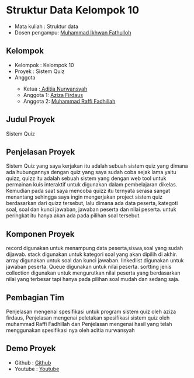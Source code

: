 # Struktur Data Kelompok 10
<ul>
<li>Mata kuliah : Struktur data</li>
<li>Dosen pengampu: <a href="https://github.com/Muhammad-Ikhwan-Fathulloh">Muhammad Ikhwan Fathulloh<a></li>
</ul> 

## Kelompok 
<ul>
<li>Kelompok : Kelompok 10</li>
<li>Proyek : Sistem Quiz</li> 
<li>Anggota</li>
<ul>
<li>Ketua :<a href=" "> Aditia Nurwansyah</a></li>
<li>Anggota 1: <a href=" "> Aziza Firdaus</a></li>
<li>Anggota 2: <a href=" "> Muhammad Raffi Fadhillah</a></li> 
</ul> 
</ul> 

## Judul Proyek 
<p>Sistem Quiz</p> 

## Penjelasan Proyek
<p>Sistem Quiz yang saya kerjakan itu adalah sebuah sistem quiz yang dimana ada hubungannya dengan quiz yang saya sudah coba sejak lama yaitu quizz, quizz itu adalah sebuah sistem yang dengan web tool untuk permainan kuis interaktif untuk digunakan dalam pembelajaran dikelas. Kemudian pada saat saya mencoba quizz itu ternyata serasa sangat menantang sehingga saya ingin mengerjakan project sistem quiz berdasarkan dari quizz tersebut, lalu dimana ada data peserta, kategoti soal, soal dan kunci jawaban, jawaban peserta dan nilai peserta. untuk peringkat itu hanya akan ada pada pilihan soal tersebut.</p>   

## Komponen Proyek
<p>record digunakan untuk menampung data peserta,siswa,soal yang sudah dijawab.
   stack digunakan untuk kategori soal yang akan dipilih di akhir.
   array digunakan untuk soal dan kunci jawaban.
   linkedlist digunakan untuk jawaban peserta.
   Queue digunakan untuk nilai peserta.
   sortting jenis collection digunakan untuk mengurutkan nilai peserta yang berdasarkan nilai yang terbesar tapi hanya pada pilihan soal mudah dan sedang saja.  
   </p>

## Pembagian Tim
<p>Penjelasan mengenai spesifikasi untuk program sistem quiz oleh aziza firdaus, Penjelasan mengenai peletakan spesifikasi sistem quiz oleh muhammad Raffi Fadhillah dan Penjelasan mengenai hasil yang telah menggunakan spesifikasi nya oleh aditia nurwansyah</p>  
 
## Demo Proyek 
<ul>
  <li>Github : <a href="https://github.com/aditianurwansyah/Aditya">Github</a></a></li>    
  <li>Youtube : <a href="https://youtu.be/xu182OBgU2I?si=uYI65FalytYIm_7G">Youtube</a></li> 
</ul> 
